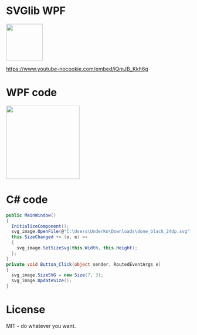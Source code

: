 
# SVGlib WPF
<img src="https://i.imgur.com/PbHckLo.png" width="100">

https://www.youtube-nocookie.com/embed/iQmJB_Kkh6g

# WPF code
<img src="https://i.imgur.com/flNXjpx.png" width="200">

# C# code
```csharp
public MainWindow()
{
  InitializeComponent();
  svg_image.OpenFile(@"C:\Users\UnderKo\Downloads\done_black_24dp.svg");
  this.SizeChanged += (o, e) =>
  {
    svg_image.SetSizeSvg(this.Width, this.Height);
  };
}
private void Button_Click(object sender, RoutedEventArgs e)
{
  svg_image.SizeSVG = new Size(7, 3);
  svg_image.UpdateSize();
}
```
# License
MIT - do whatever you want.
